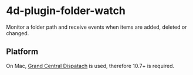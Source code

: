 # 4d-plugin-folder-watch
Monitor a folder path and receive events when items are added, deleted or changed.

Platform
---
On Mac, [Grand Central Dispatach](https://developer.apple.com/library/mac/documentation/Performance/Reference/GCD_libdispatch_Ref/index.html) is used, therefore 10.7+ is required. 
